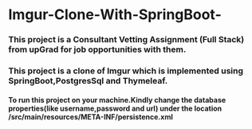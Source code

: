 # Imgur-Clone-With-SpringBoot-

### This project is a Consultant Vetting Assignment (Full Stack) from upGrad for job opportunities with them.

### This project is a clone of Imgur which is implemented using SpringBoot,PostgresSql and Thymeleaf.

#### To run this project on your machine.Kindly change the database properties(like username,password and url) under the location /src/main/resources/META-INF/persistence.xml

